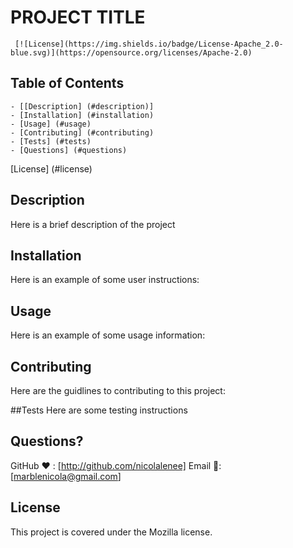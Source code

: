 
  # PROJECT TITLE
  
     [![License](https://img.shields.io/badge/License-Apache_2.0-blue.svg)](https://opensource.org/licenses/Apache-2.0)
      

  ## Table of Contents
    - [[Description] (#description)]
    - [Installation] (#installation)
    - [Usage] (#usage)
    - [Contributing] (#contributing)
    - [Tests] (#tests)
    - [Questions] (#questions)
    
  [License] (#license)

  ## Description
  Here is a brief description of the project

  ## Installation
  Here is an example of some user instructions:

  ## Usage
  Here is an example of some usage information:

  ## Contributing
  Here are the guidlines to contributing to this project:

  ##Tests
  Here are some testing instructions


  ## Questions?
  GitHub ❤️ : [http://github.com/nicolalenee]
  Email 📧: [marblenicola@gmail.com]

  
  ## License
  This project is covered under the Mozilla license.
    

